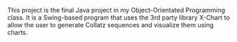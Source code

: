 This project is the final Java project in my Object-Orientated Programming class. It is a Swing-based program that uses the 3rd party library X-Chart to allow the user to generate Collatz sequences and visualize them using charts.
